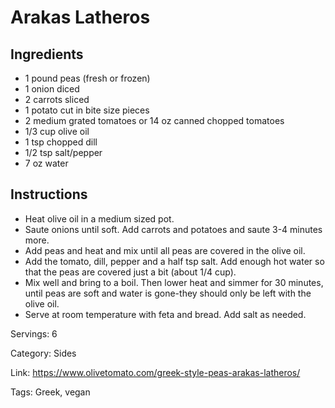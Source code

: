 # Arakas Latheros

## Ingredients

- 1 pound peas (fresh or frozen)
- 1 onion diced
- 2 carrots sliced
- 1 potato cut in bite size pieces
- 2 medium grated tomatoes or 14 oz canned chopped tomatoes
- 1/3 cup olive oil
- 1 tsp chopped dill
- 1/2 tsp salt/pepper
- 7 oz water

## Instructions

- Heat olive oil in a medium sized pot.
- Saute onions until soft. Add carrots and potatoes and saute 3-4 minutes more.
- Add peas and heat and mix until all peas are covered in the olive oil.
- Add the tomato, dill, pepper and a half tsp salt. Add enough hot water so that the peas are covered just a bit (about 1/4 cup).
- Mix well and bring to a boil. Then lower heat and simmer for 30 minutes, until peas are soft and water is gone-they should only be left with the olive oil.
- Serve at room temperature with feta and bread. Add salt as needed.

Servings: 6

Category: Sides

Link: https://www.olivetomato.com/greek-style-peas-arakas-latheros/

Tags: Greek, vegan

